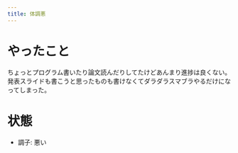 ```yaml
---
title: 体調悪
---
```


# やったこと

ちょっとプログラム書いたり論文読んだりしてたけどあんまり進捗は良くない。発表スライドも書こうと思ったものも書けなくてダラダラスマブラやるだけになってしまった。

# 状態

- 調子: 悪い
